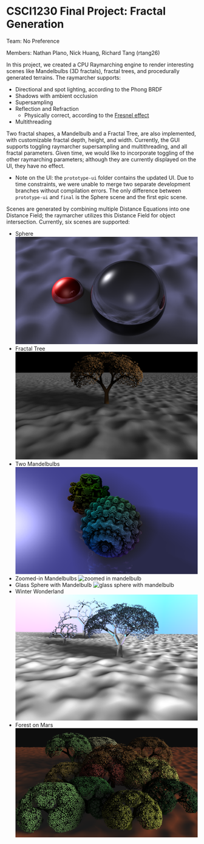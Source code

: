 # CSCI1230 Final Project: Fractal Generation

Team: No Preference

Members: Nathan Plano, Nick Huang, Richard Tang (rtang26)

In this project, we created a CPU Raymarching engine to render
interesting scenes like Mandelbulbs (3D fractals), fractal trees, and
procedurally generated terrains. The raymarcher supports:

-   Directional and spot lighting, according to the Phong BRDF
-   Shadows with ambient occlusion
-   Supersampling
-   Reflection and Refraction
    -   Physically correct, according to the [Fresnel
        effect](https://www.researchgate.net/figure/Principle-of-the-Fresnel-effect-the-amount-of-reflection-on-a-reflective-surface-depends_fig3_319178578)
-   Multithreading

Two fractal shapes, a Mandelbulb and a Fractal Tree, are also
implemented, with customizable fractal depth, height, and width.
Currently, the GUI supports toggling raymarcher supersampling and
multithreading, and all fractal parameters. Given time, we would like to
incorporate toggling of the other raymarching parameters; although they
are currently displayed on the UI, they have no effect.

-   Note on the UI: the `prototype-ui` folder contains the updated UI.
    Due to time constraints, we were unable to merge two separate
    development branches without compilation errors. The only difference
    between `prototype-ui` and `final` is the Sphere scene and the first
    epic scene.

Scenes are generated by combining multiple Distance Equations into one
Distance Field; the raymarcher utilizes this Distance Field for object
intersection. Currently, six scenes are supported:

-   Sphere ![two spheres](./sphere2.png)
-   Fractal Tree ![fractal tree](./simpletree2.png)
-   Two Mandelbulbs ![two mandelbulbs](./mandelbulb.png)
-   Zoomed-in Mandelbulbs ![zoomed in
    mandelbulb](./mandelbulb_zoomed.png)
-   Glass Sphere with Mandelbulb ![glass sphere with
    mandelbulb](./glassmandelbulb.png)
-   Winter Wonderland ![glass trees](./glass_tree_new.png)
-   Forest on Mars ![forest on mars](./epicscene2.png)
